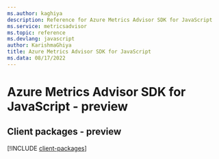 ```yaml
---
ms.author: kaghiya
description: Reference for Azure Metrics Advisor SDK for JavaScript
ms.service: metricsadvisor
ms.topic: reference
ms.devlang: javascript
author: KarishmaGhiya
title: Azure Metrics Advisor SDK for JavaScript
ms.data: 08/17/2022
---
```

# Azure Metrics Advisor SDK for JavaScript - preview

## Client packages - preview
[!INCLUDE [client-packages](metrics-advisor-client-index.md)]
